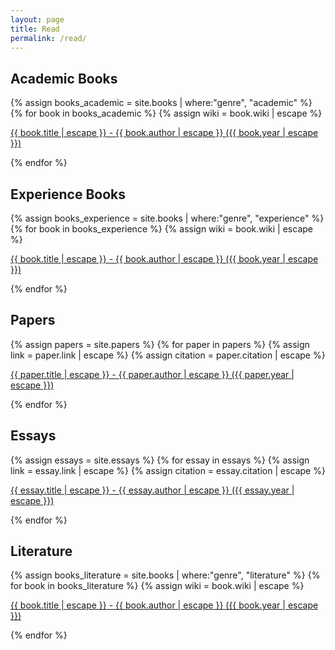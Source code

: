 ```yaml
---
layout: page
title: Read
permalink: /read/
---
```


## Academic Books

{% assign books_academic = site.books | where:"genre", "academic" %}
{% for book in books_academic %}
{% assign wiki = book.wiki | escape %}
<p>
<a href="{{ wiki }}" >
{{ book.title | escape }} - {{ book.author | escape }} ({{ book.year | escape }})
</a>
</p>
{% endfor %}

## Experience Books

{% assign books_experience = site.books | where:"genre", "experience" %}
{% for book in books_experience %}
{% assign wiki = book.wiki | escape %}
<p>
<a href="{{ wiki }}" >
{{ book.title | escape }} - {{ book.author | escape }} ({{ book.year | escape }})
</a>
</p>
{% endfor %}

## Papers

{% assign papers = site.papers %}
{% for paper in papers %}
{% assign link = paper.link | escape %}
{% assign citation = paper.citation | escape %}
<p>
<a href="{{ link }}" title="{{ citation }}">
{{ paper.title | escape }} - {{ paper.author | escape }} ({{ paper.year | escape }})
</a>
</p>
{% endfor %}

## Essays

{% assign essays = site.essays %}
{% for essay in essays %}
{% assign link = essay.link | escape %}
{% assign citation = essay.citation | escape %}
<p>
<a href="{{ link }}" title="{{ citation }}">
{{ essay.title | escape }} - {{ essay.author | escape }} ({{ essay.year | escape }})
</a>
</p>
{% endfor %}


## Literature

{% assign books_literature = site.books | where:"genre", "literature" %}
{% for book in books_literature %}
{% assign wiki = book.wiki | escape %}
<p>
<a href="{{ wiki }}" >
{{ book.title | escape }} - {{ book.author | escape }} ({{ book.year | escape }})
</a>
</p>
{% endfor %}

